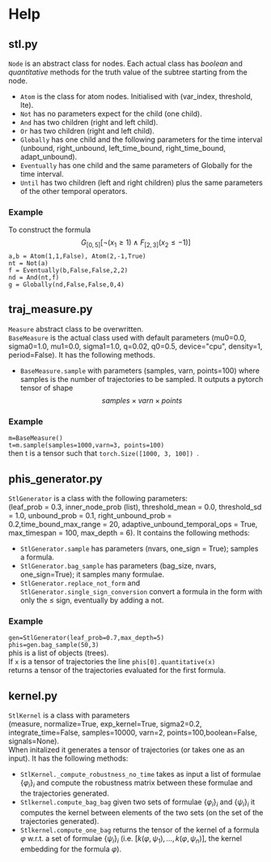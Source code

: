  # Help
## stl.py
``Node`` is an abstract class for nodes. Each actual class has *boolean* and *quantitative* methods for the truth value of the subtree starting from the node.
- ``Atom`` is the class for atom nodes. Initialised with (var_index, threshold, lte).
- ``Not`` has no parameters expect for the child (one child). 
- ``And`` has two children (right and left child).
- ``Or`` has two children (right and left child).
- ``Globally`` has one child and the following parameters for the time interval (unbound, right_unbound, left_time_bound, right_time_bound, adapt_unbound).
- ``Eventually`` has one child and the same parameters of Globally for the time interval.
- ``Until`` has two children (left and right children) plus the same parameters of the other temporal operators.
### Example
To construct the formula $$G_{[0,5]}\big[\lnot(x_1\geq 1) \land F_{[2,3]}(x_2 \leq -1)\big]$$
``a,b = Atom(1,1,False), Atom(2,-1,True) ``\
``nt = Not(a)``\
``f = Eventually(b,False,False,2,2)``\
``nd = And(nt,f)``\
``g = Globally(nd,False,False,0,4)``

## traj_measure.py
``Measure`` abstract class to be overwritten.\
``BaseMeasure`` is the actual class used with default parameters (mu0=0.0, sigma0=1.0, mu1=0.0, sigma1=1.0, q=0.02, q0=0.5, device="cpu", density=1, period=False). It has the following methods.
- ``BaseMeasure.sample`` with parameters (samples, varn, points=100) where samples is the number of trajectories to be sampled. It outputs a pytorch tensor of shape $$samples \times varn \times points$$ 

### Example
``m=BaseMeasure()``\
``t=m.sample(samples=1000,varn=3, points=100)``\
then t is a tensor such that ``torch.Size([1000, 3, 100]) ``.

## phis_generator.py
``StlGenerator`` is a class with the following parameters:\
(leaf_prob = 0.3, inner_node_prob (list), threshold_mean = 0.0, threshold_sd = 1.0, unbound_prob = 0.1, right_unbound_prob = 0.2,time_bound_max_range = 20, adaptive_unbound_temporal_ops = True, max_timespan = 100, max_depth = 6). It contains the following methods:
- ``StlGenerator.sample`` has parameters (nvars, one_sign = True); samples a formula.
- ``StlGenerator.bag_sample`` has parameters (bag_size, nvars, one_sign=True); it samples many formulae.
- ``StlGenerator.replace_not_form`` and ``StlGenerator.single_sign_conversion`` convert a formula in the form with only the $\leq$ sign, eventually by adding a not.

### Example
``gen=StlGenerator(leaf_prob=0.7,max_depth=5)``\
``phis=gen.bag_sample(50,3)``\
phis is a list of objects (trees).\
If ``x`` is a tensor of trajectories the line
``phis[0].quantitative(x)``\
returns a tensor of the trajectories evaluated for the first formula.

## kernel.py
``StlKernel`` is a class with parameters \
(measure, normalize=True, exp_kernel=True, sigma2=0.2, integrate_time=False, samples=10000, varn=2, points=100,boolean=False, signals=None).\
When initalized it generates a tensor of trajectories (or takes one as an input).
It has the following methods:
- ``StlKernel._compute_robustness_no_time`` takes as input a list of formulae $\{\varphi_i\}_i$ and compute the robustness matrix between these formulae and the trajectories generated. 
- ``Stlkernel.compute_bag_bag`` given two sets of formulae $\{\varphi_i\}_i$ and $\{\psi_i\}_i$ it computes the kernel between elements of the two sets (on the set of the trajectories generated).
- ``Stlkernel.compute_one_bag`` returns the tensor of the kernel of a formula $\varphi$ w.r.t. a set of formulae $\{\psi_i\}_i$ (i.e. $[k(\varphi,\psi_1),\dots,k(\varphi,\psi_n)]$, the kernel embedding for the formula $\varphi$).